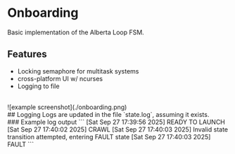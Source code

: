 # Onboarding
Basic implementation of the Alberta Loop FSM.
<br>
## Features
- Locking semaphore for multitask systems
- cross-platform UI w/ ncurses
- Logging to file

<br>
![example screenshot](./onboarding.png)
<br>
## Logging
Logs are updated in the file `state.log`, assuming it exists.
<br>
### Example log output
```
[Sat Sep 27 17:39:56 2025] READY TO LAUNCH
[Sat Sep 27 17:40:02 2025] CRAWL
[Sat Sep 27 17:40:03 2025] Invalid state transition attempted, entering FAULT state
[Sat Sep 27 17:40:03 2025] FAULT
```
